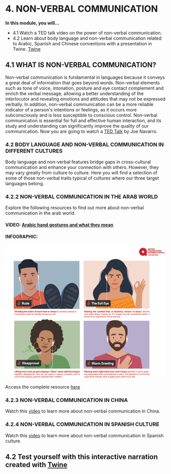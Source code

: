 # 4. NON-VERBAL COMMUNICATION

**In this module, you will...**

- 4.1 Watch a TED talk video on the power of non-verbal communication. 
- 4.2 Learn about body language and non-verbal communication related to Arabic, Spanish and Chinese conventions with a presentation in Twine. [Twine](http://cosmozonas.github.io/04-M.NON_VERBAL_LANGUAGE/Twine/index.html)


## 4.1 WHAT IS NON-VERBAL COMMUNICATION?

Non-verbal communication is fundamental in languages because it conveys a great deal of information that goes beyond words. Non-verbal elements such as tone of voice, intonation, posture and eye contact complement and enrich the verbal message, allowing a better understanding of the interlocutor and revealing emotions and attitudes that may not be expressed verbally. In addition, non-verbal communication can be a more reliable indicator of a person's intentions or feelings, as it occurs more subconsciously and is less susceptible to conscious control. Non-verbal communication is essential for full and effective human interaction, and its study and understanding can significantly improve the quality of our communication. Now you are going to watch a [TED Talk](https://www.youtube.com/watch?v=fLaslONQAKM&t=11s) by Joe Navarro. 

### 4.2 BODY LANGUAGE AND NON-VERBAL COMMUNICATION IN DIFFERENT CULTURES

Body language and non-verbal features bridge gaps in cross-cultural communication and enhance your connection with others. However, they may vary greatly from culture to culture. Here you will find a selection of some of those non-verbal traits typical of cultures where our three target languages belong.

### 4.2.2 NON-VERBAL COMMUNICATION IN THE ARAB WORLD
Explore the following resources to find out more about non-verbal communication in the arab world. 

#### VIDEO: [Arabic hand gestures and what they mean](https://www.youtube.com/watch?v=HGdQeUuUT3g) 

#### INFOGRAPHIC:
![non_verbal_arabic](images/non_verbal_arabic.png)

Access the complete resource [here](https://www.qfi.org/resources/infographics/non-verbal-communication-in-the-arab-world/)

### 4.2.3 NON-VERBAL COMMUNICATION IN CHINA
Watch this [video](https://www.youtube.com/watch?v=mVI_NTvFDB8) to learn more about non-verbal communication in China.
### 4.2.4 NON-VERBAL COMMUNICATION IN SPANISH CULTURE
Watch this [video](https://www.youtube.com/watch?v=Dt69xWVGdWM) to learn more about non-verbal communication in Spanish culture. 


## 4.2 Test yourself with this interactive narration created with [Twine](http://cosmozonas.github.io/04-M.NON_VERBAL_LANGUAGE/Twine/index.html)
 





  
